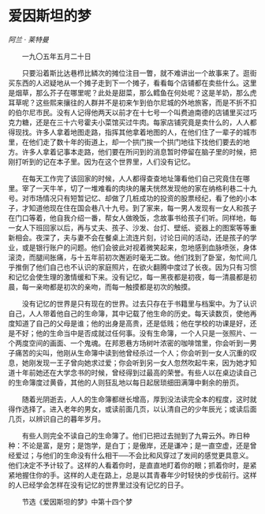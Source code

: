 # 爱因斯坦的梦

*阿兰 · 莱特曼*

　　一九〇五年五月二十日

　　只要沿着斯比达巷栉比鳞次的摊位注目一瞥，就不难讲出一个故事来了。逛街买东西的人迟疑地从一个摊子走到下一个摊子，看看每个店铺都在卖些什么。这里是烟草，那么芥子在哪里呢？此处是甜菜，那么鳕鱼在何处呢？这是羊奶，那么虎耳草呢？这些熙来攘往的人群并不是初来乍到伯尔尼城的外地旅客，而是不折不扣的伯尔尼市民。没有人记得他两天以前才在十七号一个叫费迪南德的店铺里买过巧克力糖，还是在三十六号霍夫小菜馆买过牛肉。每家店铺究竟是卖什么的，人人都得现找。许多人拿着地图走路，指挥其他拿着地图的人，在他们住了一辈子的城市里，在他们走了数十年的街道上，却一个拱门挨一个拱门地往下找他们要去的地方。许多人拿着记事本走路，他们要在所问到的消息暂时停留在脑子里的时候，把刚打听到的记在本子里。因为在这个世界里，人们没有记忆。

　　在每天工作完了该回家的时候，人人都得查查地址簿看他们自己究竟住在哪里。宰了一天牛羊，切了一堆难看的肉块的屠夫恍然发现他的家在纳格利巷二十九号。对市场情况只有短暂记忆、却做了几桩成功的投资的股票经纪，看了他的小本子，才知道他现在住在国会巷八十九号。到了家来，每一男人发现有一女人和孩子在门口等着，他自我介绍一番，帮女人做晚饭，念故事书给孩子们听。同样地，每一女人下班回家以后，再与丈夫、孩子、沙发、台灯、壁纸、瓷器上的图案等等重新相会。夜深了，夫与妻不会在餐桌上流连片刻，讨论日间的活动，还是孩子的学业，或是银行账户的问题。他们会彼此对视着微笑起来，忽地感到血脉喷张，身体滚烫，而腿间胀痛，与十五年前初次邂逅时毫无二致。他们找到了卧室，匆忙间几乎推倒了他们自己也不认识的家庭照片，在欲火翻腾中度过了长夜。因为只有习惯和记忆会使生理的激情缓和下来。没有记忆，每一黑夜都是初夜，每一清晨都是初晨，每一亲吻都是初次的亲吻，而每一触摸都是初次的触摸。

　　没有记忆的世界是只有现在的世界。过去只存在于书籍里与档案中。为了认识自己，人人带着他自己的生命簿，其中记载了他生命的历史。每天读数页，使他再度知道了自己的父母是谁；他的出身是高贵，还是低贱；他在学校的功课是好，还是不好；他的生命当中是否成就过任何事。没有生命簿，一个人只是一张照片、一个两度空间的画面、一个鬼魂。在邦恩巷方场树叶浓密的咖啡馆里，你会听到一男子痛苦的尖叫，他刚从生命簿中读到他曾经杀过一个人；你会听到一女人沉重的叹息，她刚发现一王子曾向她求过爱；你会听到另一女人忽然吹起牛来，因为她才知道十年前她还在大学念书的时候，曾经得到过最高的荣誉。有些人以在桌边读自己的生命簿度过黄昏，其他的人则狂乱地以每日起居琐细田满簿中剩余的册页。

　　随着光阴逝去，人人的生命簿都继长增高，厚到没法读完全本的程度，这时就得作选择了。进入老年的男女，或读前面几页，以认清自己的少年辰光；或读后面几页，以辨识自己的暮年岁月。

　　有些人则完全不读自己的生命簿了。他们已把过去抛到了九霄云外。昨日种种：不论是富，是穷；是饱学，是白丁；是傲岸，还是谦冲；是一直空虚，还是曾经爱过；与他们的生命没有什么相干──不会比和风穿过了发间的感觉更具意义。他们决定不予计较了。这样的人看着你时，是直直地盯着你的眼；抓着你时，是紧紧地握住你的手。这样的人走在路上，总是以其青春年少时轻快的步伐前行。这样的人已经学会怎样在没有记忆的世界里过没有记忆的日子。

　　节选《爱因斯坦的梦》中第十四个梦